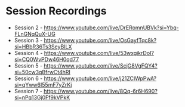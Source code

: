 # Session Recordings
- Session 2 - https://www.youtube.com/live/DrERomnUBVk?si=Ybq-FLnGNqQuX-UG
- Session 3 - https://www.youtube.com/live/OsGayfTqc8k?si=HBbR36Ts3SeyBILX
- Session 4 - https://www.youtube.com/live/53wxgikrDoI?si=CQ0WvPDw46H0qd77
- Session 5 - https://www.youtube.com/live/ScjG8VgFQY4?si=50cw3qBfrwCt4hRI
- Session 6 - https://www.youtube.com/live/j21ZCIWpPwA?si=qYww6I55mF7yZrKj
- Session 7 - https://www.youtube.com/live/8Qq-6r6H690?si=nPq13Gj0Ff9kVPkK
